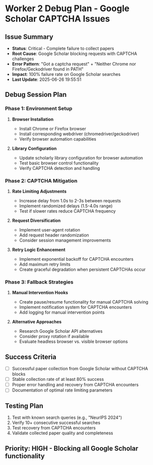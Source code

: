 # Worker 2 Debug Plan - Google Scholar CAPTCHA Issues

## Issue Summary
- **Status**: Critical - Complete failure to collect papers
- **Root Cause**: Google Scholar blocking requests with CAPTCHA challenges
- **Error Pattern**: "Got a captcha request" + "Neither Chrome nor Firefox/Geckodriver found in PATH"
- **Impact**: 100% failure rate on Google Scholar searches
- **Last Update**: 2025-06-26 19:55:51

## Debug Session Plan

### Phase 1: Environment Setup
1. **Browser Installation**
   - Install Chrome or Firefox browser
   - Install corresponding webdriver (chromedriver/geckodriver)
   - Verify browser automation capabilities

2. **Library Configuration**
   - Update scholarly library configuration for browser automation
   - Test basic browser control functionality
   - Verify CAPTCHA detection and handling

### Phase 2: CAPTCHA Mitigation
1. **Rate Limiting Adjustments**
   - Increase delay from 1.0s to 2-3s between requests
   - Implement randomized delays (1.5-4.0s range)
   - Test if slower rates reduce CAPTCHA frequency

2. **Request Diversification**
   - Implement user-agent rotation
   - Add request header randomization
   - Consider session management improvements

3. **Retry Logic Enhancement**
   - Implement exponential backoff for CAPTCHA encounters
   - Add maximum retry limits
   - Create graceful degradation when persistent CAPTCHAs occur

### Phase 3: Fallback Strategies
1. **Manual Intervention Hooks**
   - Create pause/resume functionality for manual CAPTCHA solving
   - Implement notification system for CAPTCHA encounters
   - Add logging for manual intervention points

2. **Alternative Approaches**
   - Research Google Scholar API alternatives
   - Consider proxy rotation if available
   - Evaluate headless browser vs. visible browser options

## Success Criteria
- [ ] Successful paper collection from Google Scholar without CAPTCHA blocks
- [ ] Stable collection rate of at least 80% success
- [ ] Proper error handling and recovery from CAPTCHA encounters
- [ ] Documentation of optimal rate limiting parameters

## Testing Plan
1. Test with known search queries (e.g., "NeurIPS 2024")
2. Verify 10+ consecutive successful searches
3. Test recovery from CAPTCHA encounters
4. Validate collected paper quality and completeness

## Priority: HIGH - Blocking all Google Scholar functionality
